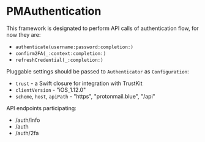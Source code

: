 
# PMAuthentication

This framework is designated to perform API calls of authentication flow, for now they are:
- `authenticate(username:password:completion:)`
- `confirm2FA(_:context:completion:)`
- `refreshCredential(_:completion:)`

Pluggable settings should be passed to `Authenticator` as `Configuration`:
- `trust` - a Swift closure for integration with TrustKit
- `clientVersion` - "iOS_1.12.0"
- `scheme`, `host`, `apiPath` - "https", "protonmail.blue", "/api"

API endpoints participating:
* /auth/info
* /auth
* /auth/2fa